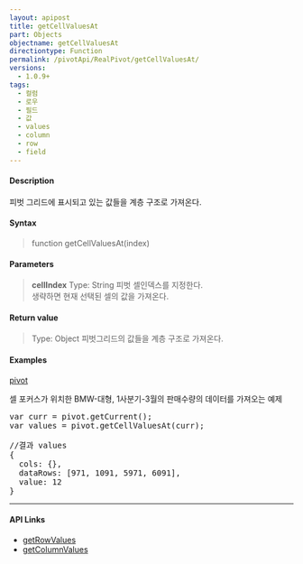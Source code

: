 ```yaml
---
layout: apipost
title: getCellValuesAt
part: Objects
objectname: getCellValuesAt
directiontype: Function
permalink: /pivotApi/RealPivot/getCellValuesAt/
versions:
  - 1.0.9+
tags:
  - 컬럼
  - 로우
  - 필드
  - 값
  - values
  - column
  - row
  - field
---
```



#### Description

 피벗 그리드에 표시되고 있는 값들을 계층 구조로 가져온다.

#### Syntax

> function getCellValuesAt(index)  

#### Parameters

> **cellIndex**
> Type: String
> 피벗 셀인덱스를 지정한다.  
> 생략하면 현재 선택된 셀의 값을 가져온다.


#### Return value

> Type: Object
> 피벗그리드의 값들을 계층 구조로 가져온다.        

#### Examples 

[pivot](/images/pivot/pivots1.png)

셀 포커스가 위치한 BMW-대형, 1사분기-3월의 판매수량의 데이터를 가져오는 예제

<pre class="prettyprint">
var curr = pivot.getCurrent();
var values = pivot.getCellValuesAt(curr);

//결과 values
{
  cols: {},
  dataRows: [971, 1091, 5971, 6091],
  value: 12
}
</pre>

---

#### API Links


* [getRowValues](/pivotApi/RealPivot/getRowValues/)   
* [getColumnValues](/pivotApi/RealPivot/getColumnValues/)    


